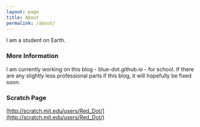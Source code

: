 ```yaml
---
layout: page
title: About
permalink: /about/
---
```


I am a student on Earth.

### More Information

I am currently working on this blog - blue-dot.github.io - for school. If there are any slightly less professional parts if this blog, it will hopefully be fixed soon.

### Scratch Page

[http://scratch.mit.edu/users/Red_Dot/](http://scratch.mit.edu/users/Red_Dot/)

